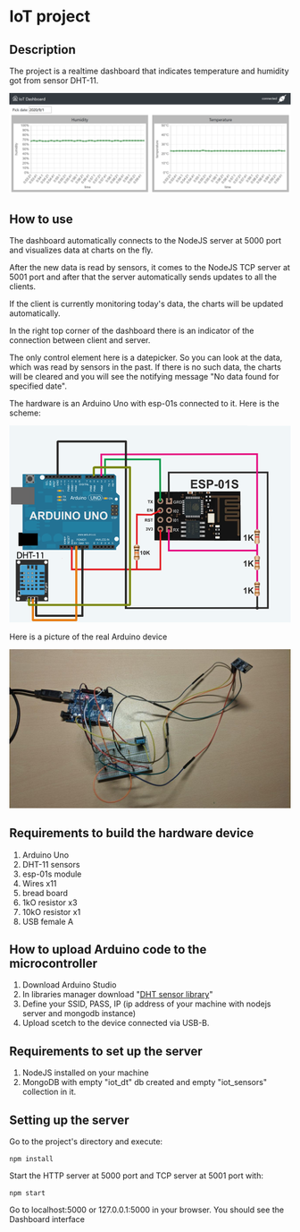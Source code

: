 # IoT project
## Description
The project is a realtime dashboard that indicates temperature and humidity got from sensor DHT-11. 

![image](screenshots/screenshot1.png)

## How to use
The dashboard automatically connects to the NodeJS server at 5000 port and visualizes data at charts on the fly. 

After the new data is read by sensors, it comes to the NodeJS TCP server at 5001 port and after that the server automatically sends updates to all the clients. 

If the client is currently monitoring today's data, the charts will be updated automatically. 

In the right top corner of the dashboard there is an indicator of the connection between client and server.

The only control element here is a datepicker. So you can look at the data, which was read by sensors in the past. If there is no such data, the charts will be cleared and you will see the notifying message "No data found for specified date".

The hardware is an Arduino Uno with esp-01s connected to it. Here is the scheme:

![image](screenshots/screenshot2.png)

Here is a picture of the real Arduino device

![image](screenshots/screenshot3.jpg)

## Requirements to build the hardware device
1. Arduino Uno
2. DHT-11 sensors
3. esp-01s module
4. Wires x11 
5. bread board
6. 1kO resistor x3
7. 10kO resistor x1
8. USB female A

## How to upload Arduino code to the microcontroller
1. Download Arduino Studio
2. In libraries manager download "[DHT sensor library](https://www.arduino.cc/reference/en/libraries/dht-sensor-library/)"
3. Define your SSID, PASS, IP (ip address of your machine with nodejs server and mongodb instance)
4. Upload scetch to the device connected via USB-B.

## Requirements to set up the server
1. NodeJS installed on your machine
2. MongoDB with empty "iot_dt" db created and empty "iot_sensors" collection in it.

## Setting up the server
Go to the project's directory and execute:
```
npm install
```
Start the HTTP server at 5000 port and TCP server at 5001 port with:
```
npm start
```
Go to localhost:5000 or 127.0.0.1:5000 in your browser. You should see the Dashboard interface









